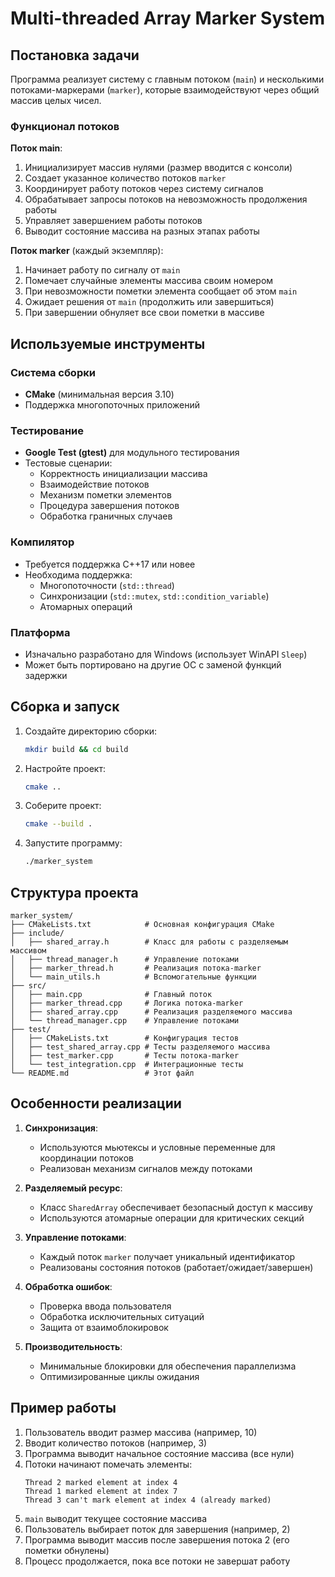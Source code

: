 # Multi-threaded Array Marker System

## Постановка задачи

Программа реализует систему с главным потоком (`main`) и несколькими потоками-маркерами (`marker`), которые взаимодействуют через общий массив целых чисел.

### Функционал потоков

**Поток main**:
1. Инициализирует массив нулями (размер вводится с консоли)
2. Создает указанное количество потоков `marker`
3. Координирует работу потоков через систему сигналов
4. Обрабатывает запросы потоков на невозможность продолжения работы
5. Управляет завершением работы потоков
6. Выводит состояние массива на разных этапах работы

**Поток marker** (каждый экземпляр):
1. Начинает работу по сигналу от `main`
2. Помечает случайные элементы массива своим номером
3. При невозможности пометки элемента сообщает об этом `main`
4. Ожидает решения от `main` (продолжить или завершиться)
5. При завершении обнуляет все свои пометки в массиве

## Используемые инструменты

### Система сборки
- **CMake** (минимальная версия 3.10)
- Поддержка многопоточных приложений

### Тестирование
- **Google Test (gtest)** для модульного тестирования
- Тестовые сценарии:
  - Корректность инициализации массива
  - Взаимодействие потоков
  - Механизм пометки элементов
  - Процедура завершения потоков
  - Обработка граничных случаев

### Компилятор
- Требуется поддержка C++17 или новее
- Необходима поддержка:
  - Многопоточности (`std::thread`)
  - Синхронизации (`std::mutex`, `std::condition_variable`)
  - Атомарных операций

### Платформа
- Изначально разработано для Windows (использует WinAPI `Sleep`)
- Может быть портировано на другие ОС с заменой функций задержки

## Сборка и запуск

1. Создайте директорию сборки:
   ```bash
   mkdir build && cd build
   ```

2. Настройте проект:
   ```bash
   cmake ..
   ```

3. Соберите проект:
   ```bash
   cmake --build .
   ```

4. Запустите программу:
   ```bash
   ./marker_system
   ```

## Структура проекта

```
marker_system/
├── CMakeLists.txt            # Основная конфигурация CMake
├── include/
│   ├── shared_array.h        # Класс для работы с разделяемым массивом
│   ├── thread_manager.h      # Управление потоками
│   ├── marker_thread.h       # Реализация потока-marker
│   └── main_utils.h          # Вспомогательные функции
├── src/
│   ├── main.cpp              # Главный поток
│   ├── marker_thread.cpp     # Логика потока-marker
│   ├── shared_array.cpp      # Реализация разделяемого массива
│   └── thread_manager.cpp    # Управление потоками
├── test/
│   ├── CMakeLists.txt        # Конфигурация тестов
│   ├── test_shared_array.cpp # Тесты разделяемого массива
│   ├── test_marker.cpp       # Тесты потока-marker
│   └── test_integration.cpp  # Интеграционные тесты
└── README.md                 # Этот файл
```

## Особенности реализации

1. **Синхронизация**:
   - Используются мьютексы и условные переменные для координации потоков
   - Реализован механизм сигналов между потоками

2. **Разделяемый ресурс**:
   - Класс `SharedArray` обеспечивает безопасный доступ к массиву
   - Используются атомарные операции для критических секций

3. **Управление потоками**:
   - Каждый поток `marker` получает уникальный идентификатор
   - Реализованы состояния потоков (работает/ожидает/завершен)

4. **Обработка ошибок**:
   - Проверка ввода пользователя
   - Обработка исключительных ситуаций
   - Защита от взаимоблокировок

5. **Производительность**:
   - Минимальные блокировки для обеспечения параллелизма
   - Оптимизированные циклы ожидания

## Пример работы

1. Пользователь вводит размер массива (например, 10)
2. Вводит количество потоков (например, 3)
3. Программа выводит начальное состояние массива (все нули)
4. Потоки начинают помечать элементы:
   ```
   Thread 2 marked element at index 4
   Thread 1 marked element at index 7
   Thread 3 can't mark element at index 4 (already marked)
   ```
5. `main` выводит текущее состояние массива
6. Пользователь выбирает поток для завершения (например, 2)
7. Программа выводит массив после завершения потока 2 (его пометки обнулены)
8. Процесс продолжается, пока все потоки не завершат работу
